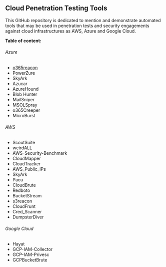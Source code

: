 ## Cloud Penetration Testing Tools

This GitHub repository is dedicated to mention and demonstrate automated tools that may be used in penetration tests and security engagements against cloud infrastructures as AWS, Azure and Google Cloud.

**Table of content:**

###### Azure

* [o365reacon](o365reacon.md)
* PowerZure
* SkyArk
* Azucar
* AzureHound
* Blob Hunter
* MailSniper
* MSOLSpray
* o365Creeper
* MicroBurst

###### AWS
* ScoutSuite
* weirdALL
* AWS-Security-Benchmark
* CloudMapper
* CloudTracker
* AWS_Public_IPs
* SkyArk
* Pacu
* CloudBrute
* Redboto
* BucketStream
* s3reacon
* CloudFrunt
* Cred_Scanner
* DumpsterDiver
    
###### Google Cloud
* Hayat
* GCP-IAM-Collector 
* GCP-IAM-Privesc
* GCPBucketBrute
